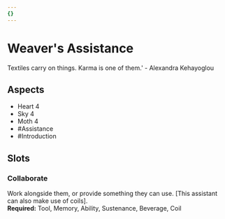 ```yaml
---
{}
---
```

# Weaver's Assistance
Textiles carry on things. Karma is one of them.' - Alexandra Kehayoglou
## Aspects
- Heart 4
- Sky 4
- Moth 4
- #Assistance
-  #Introduction 
## Slots
### Collaborate
Work alongside them, or provide something they can use. \[This assistant can also make use of coils].<br>**Required:** Tool, Memory, Ability, Sustenance, Beverage, Coil